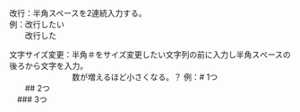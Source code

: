 改行：半角スペースを2連続入力する。  
 例：改行したい  
 　　改行した

 文字サイズ変更：半角＃をサイズ変更したい文字列の前に入力し半角スぺースの後ろから文字を入力。  
 　　　　　　　　数が増えるほど小さくなる。？
 例：# 1つ  
　　## 2つ  
  　### 3つ  
   
